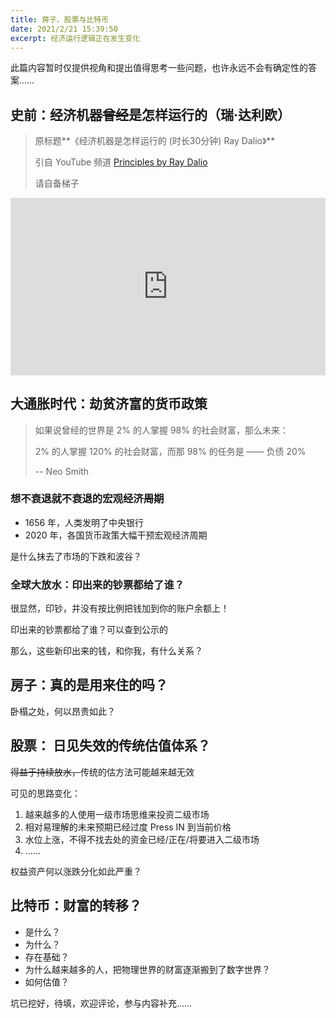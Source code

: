 ```yaml
---
title: 房子、股票与比特币
date: 2021/2/21 15:39:50
excerpt: 经济运行逻辑正在发生变化
---
```


此篇内容暂时仅提供视角和提出值得思考一些问题，也许永远不会有确定性的答案……



## 史前：经济机器~~曾经~~是怎样运行的（瑞·达利欧）

> 原标题**《经济机器是怎样运行的 (时长30分钟) Ray Dalio》**
>
> 引自 YouTube 频道 [Principles by Ray Dalio](https://www.youtube.com/channel/UCqvaXJ1K3HheTPNjH-KpwXQ)
>
> 请自备梯子

<div style="position: relative; height:0; padding-bottom: 56.25%">
  <iframe style="position: absolute; left:0; top:0; width:100%; height:100%"
   src="https://www.youtube.com/embed/rFV7wdEX-Mo"
   width="854" height="480" frameborder="0"
   allow="accelerometer; autoplay; clipboard-write; encrypted-media; gyroscope; picture-in-picture" allowfullscreen></iframe>
</div>



## 大通胀时代：劫贫济富的货币政策

> 如果说曾经的世界是 2% 的人掌握 98% 的社会财富，那么未来：
> 
> 2% 的人掌握 120% 的社会财富，而那 98% 的任务是 —— 负债 20%
> 
> -- Neo Smith


### 想不衰退就不衰退的宏观经济~~周期~~

- 1656 年，人类发明了中央银行
- 2020 年，各国货币政策大幅干预宏观经济周期

是什么抹去了市场的下跌和波谷？


### 全球大放水：印出来的钞票都给了谁？

很显然，印钞，并没有按比例把钱加到你的账户余额上！

印出来的钞票都给了谁？可以查到公示的

那么，这些新印出来的钱，和你我，有什么关系？


## 房子：真的是用来住的吗？

卧榻之处，何以昂贵如此？


## 股票： 日见失效的传统估值体系？

~~得益于持续放水，~~传统的估方法可能越来越无效

可见的思路变化：

1. 越来越多的人使用一级市场思维来投资二级市场
2. 相对易理解的未来预期已经过度 Press IN 到当前价格
3. 水位上涨，不得不找去处的资金已经/正在/将要进入二级市场
4. ……

权益资产何以涨跌分化如此严重？


## 比特币：财富的转移？

- 是什么？
- 为什么？
- 存在基础？
- 为什么越来越多的人，把物理世界的财富逐渐搬到了数字世界？
- 如何估值？

坑已挖好，待填，欢迎评论，参与内容补充……
